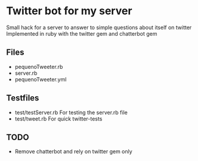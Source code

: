 # Twitter bot for my server

Small hack for a server to answer to simple questions about itself on twitter
Implemented in ruby with the twitter gem and chatterbot gem

## Files
* pequenoTweeter.rb
* server.rb
* pequenoTweeter.yml

## Testfiles
* test/testServer.rb
For testing the server.rb file
* test/tweet.rb
For quick twitter-tests 

## TODO
* Remove chatterbot and rely on twitter gem only


